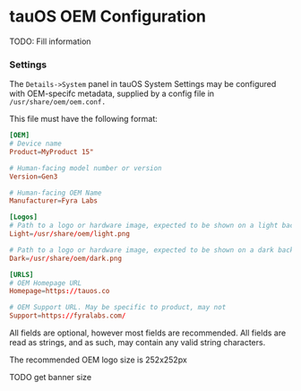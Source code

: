 # tauOS OEM Configuration

TODO: Fill information

### Settings

The `Details->System` panel in tauOS System Settings may be configured with OEM-specifc metadata, supplied by a config file in `/usr/share/oem/oem.conf.`

This file must have the following format:

<!-- I would love to use Lenovo here as it perfectly shows off the config, but that might cause legal issues?  -->
```toml
[OEM]
# Device name
Product=MyProduct 15"

# Human-facing model number or version
Version=Gen3

# Human-facing OEM Name
Manufacturer=Fyra Labs

[Logos]
# Path to a logo or hardware image, expected to be shown on a light background
Light=/usr/share/oem/light.png

# Path to a logo or hardware image, expected to be shown on a dark background
Dark=/usr/share/oem/dark.png

[URLS]
# OEM Homepage URL
Homepage=https://tauos.co

# OEM Support URL. May be specific to product, may not
Support=https://fyralabs.com/
```

All fields are optional, however most fields are recommended.
All fields are read as strings, and as such, may contain any valid string characters.

The recommended OEM logo size is 252x252px

TODO get banner size